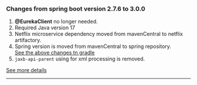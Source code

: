 ### Changes from spring boot version 2.7.6 to 3.0.0
1. <b>@EurekaClient</b> no longer needed.
2. Required Java version 17
3. Netflix microservice dependency moved from mavenCentral to netflix artifactory.
4. Spring version is moved from mavenCentral to spring repository.
   <br>[See the above changes tn gradle](../build.gradle)
5. `jaxb-api-parent` using for xml processing is removed.


[See more details](https://github.com/spring-projects/spring-boot/releases/tag/v3.0.0-RC1)

---

